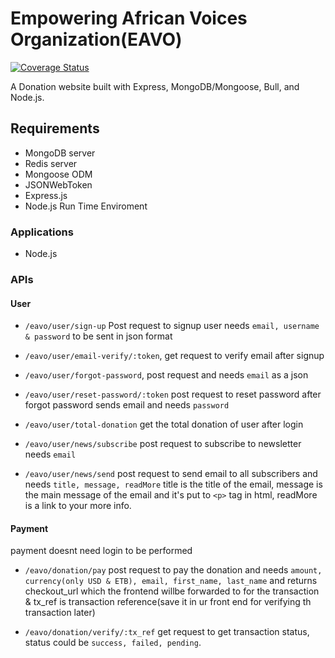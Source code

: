 # Empowering African Voices Organization(EAVO)

[![Coverage Status](https://coveralls.io/repos/github/RuthTadesse/EAVO_Team1/badge.svg?branch=main)](https://coveralls.io/github/RuthTadesse/EAVO_Team1?branch=main)

A Donation website built with Express, MongoDB/Mongoose, Bull, and Node.js.

## Requirements
+ MongoDB server
+ Redis server
+ Mongoose ODM
+ JSONWebToken
+ Express.js
+ Node.js Run Time Enviroment

### Applications

+ Node.js

### APIs

#### User

+ `/eavo/user/sign-up` Post request to signup user needs `email, username & password` to be sent in json format

+ `/eavo/user/email-verify/:token`, get request to verify email after signup

+ `/eavo/user/forgot-password`, post request and needs `email` as a json

+ `/eavo/user/reset-password/:token` post request to reset password after forgot password sends email and needs `password`

+ `/eavo/user/total-donation` get the total donation of user after login

+ `/eavo/user/news/subscribe` post request to subscribe to newsletter needs `email`

+ `/eavo/user/news/send` post request to send email to all subscribers and needs `title, message, readMore` title is the title of the email, message is the main message of the email and it's put to `<p>` tag in html, 
readMore is a link to your more info.

#### Payment

payment doesnt need login to be performed

+ `/eavo/donation/pay` post request to pay the donation and needs `amount, currency(only USD & ETB), email, first_name, last_name`
and returns checkout_url which the frontend willbe forwarded to for the transaction & tx_ref is transaction reference(save it in ur front end for verifying th transaction later)

+ `/eavo/donation/verify/:tx_ref` get request to get transaction status, status could be `success, failed, pending`.



